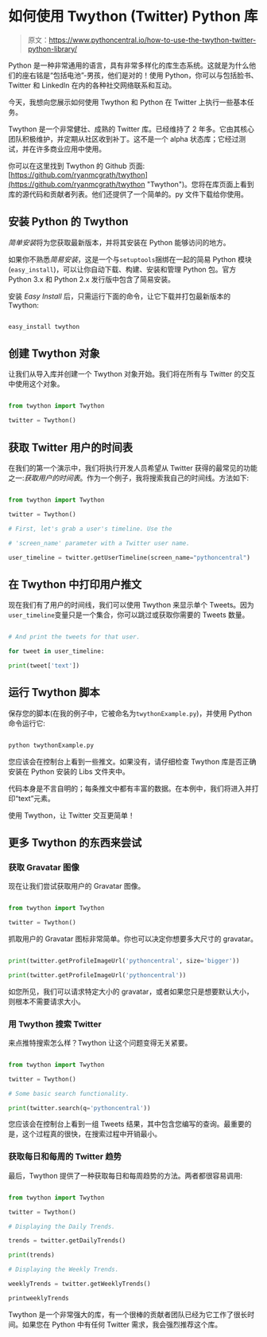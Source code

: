 # 如何使用 Twython (Twitter) Python 库

> 原文：<https://www.pythoncentral.io/how-to-use-the-twython-twitter-python-library/>

Python 是一种非常通用的语言，具有非常多样化的库生态系统。这就是为什么他们的座右铭是“包括电池”-男孩，他们是对的！使用 Python，你可以与包括脸书、Twitter 和 LinkedIn 在内的各种社交网络联系和互动。

今天，我想向您展示如何使用 Twython 和 Python 在 Twitter 上执行一些基本任务。

Twython 是一个非常健壮、成熟的 Twitter 库。已经维持了 2 年多。它由其核心团队积极维护，并定期从社区收到补丁。这不是一个 alpha 状态库；它经过测试，并在许多商业应用中使用。

你可以在这里找到 Twython 的 Github 页面:[https://github.com/ryanmcgrath/twython](https://github.com/ryanmcgrath/twython "Twython")。您将在库页面上看到库的源代码和贡献者列表。他们还提供了一个简单的。py 文件下载给你使用。

## 安装 Python 的 Twython

*简单安装*将为您获取最新版本，并将其安装在 Python 能够访问的地方。

如果你不熟悉*简易安装*，这是一个与`setuptools`捆绑在一起的简易 Python 模块(`easy_install`)，可以让你自动下载、构建、安装和管理 Python 包。官方 Python 3.x 和 Python 2.x 发行版中包含了简易安装。

安装 *Easy Install* 后，只需运行下面的命令，让它下载并打包最新版本的 Twython:

```py

easy_install twython

```

## 创建 Twython 对象

让我们从导入库并创建一个 Twython 对象开始。我们将在所有与 Twitter 的交互中使用这个对象。

```py

from twython import Twython

twitter = Twython()

```

## 获取 Twitter 用户的时间表

在我们的第一个演示中，我们将执行开发人员希望从 Twitter 获得的最常见的功能之一:*获取用户的时间表*。作为一个例子，我将搜索我自己的时间线。方法如下:

```py

from twython import Twython

twitter = Twython()

# First, let's grab a user's timeline. Use the

# 'screen_name' parameter with a Twitter user name.

user_timeline = twitter.getUserTimeline(screen_name="pythoncentral")

```

## 在 Twython 中打印用户推文

现在我们有了用户的时间线，我们可以使用 Twython 来显示单个 Tweets。因为`user_timeline`变量只是一个集合，你可以跳过或获取你需要的 Tweets 数量。

```py

# And print the tweets for that user.

for tweet in user_timeline:

print(tweet['text'])

```

## 运行 Twython 脚本

保存您的脚本(在我的例子中，它被命名为`twythonExample.py`)，并使用 Python 命令运行它:

```py

python twythonExample.py

```

您应该会在控制台上看到一些推文。如果没有，请仔细检查 Twython 库是否正确安装在 Python 安装的 Libs 文件夹中。

代码本身是不言自明的；每条推文中都有丰富的数据。在本例中，我们将进入并打印“text”元素。

使用 Twython，让 Twitter 交互更简单！

## 更多 Twython 的东西来尝试

### 获取 Gravatar 图像

现在让我们尝试获取用户的 Gravatar 图像。

```py

from twython import Twython

twitter = Twython()

```

抓取用户的 Gravatar 图标非常简单。你也可以决定你想要多大尺寸的 gravatar。

```py

print(twitter.getProfileImageUrl('pythoncentral', size='bigger'))

print(twitter.getProfileImageUrl('pythoncentral'))

```

如您所见，我们可以请求特定大小的 gravatar，或者如果您只是想要默认大小，则根本不需要请求大小。

### 用 Twython 搜索 Twitter

来点推特搜索怎么样？Twython 让这个问题变得无关紧要。

```py

from twython import Twython

twitter = Twython()

# Some basic search functionality.

print(twitter.search(q='pythoncentral'))

```

您应该会在控制台上看到一组 Tweets 结果，其中包含您编写的查询。最重要的是，这个过程真的很快，在搜索过程中开销最小。

### 获取每日和每周的 Twitter 趋势

最后，Twython 提供了一种获取每日和每周趋势的方法。两者都很容易调用:

```py

from twython import Twython

twitter = Twython()

# Displaying the Daily Trends.

trends = twitter.getDailyTrends()

print(trends)

# Displaying the Weekly Trends.

weeklyTrends = twitter.getWeeklyTrends()

printweeklyTrends

```

Twython 是一个非常强大的库，有一个很棒的贡献者团队已经为它工作了很长时间。如果您在 Python 中有任何 Twitter 需求，我会强烈推荐这个库。